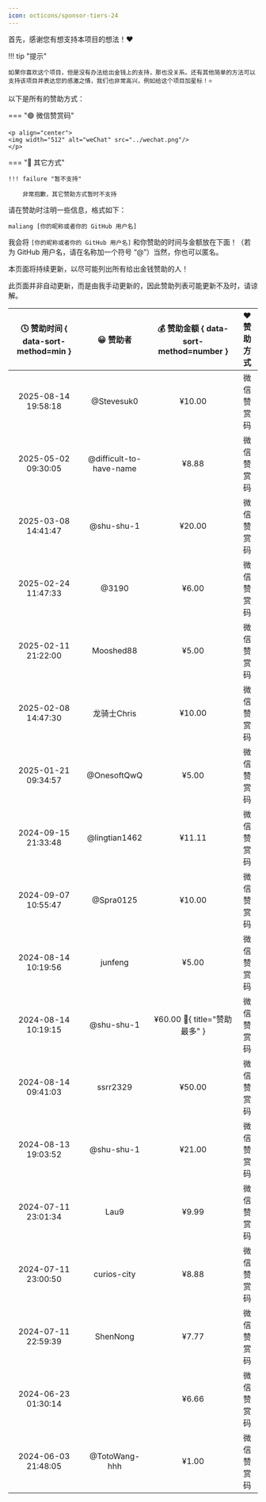 ```yaml
---
icon: octicons/sponsor-tiers-24
---
```


首先，感谢您有想支持本项目的想法！❤️

!!! tip "提示"

    如果你喜欢这个项目，但是没有办法给出金钱上的支持，那也没关系。还有其他简单的方法可以支持该项目并表达您的感激之情，我们也非常高兴，例如给这个项目加星标！⭐

以下是所有的赞助方式：

=== "🟢 微信赞赏码"

    <p align="center">
    <img width="512" alt="weChat" src="../wechat.png"/>
    </p>

=== "🔵 其它方式"

    !!! failure "暂不支持"

        非常抱歉，其它赞助方式暂时不支持

请在赞助时注明一些信息，格式如下：

```linenums="0"
maliang [你的昵称或者你的 GitHub 用户名]
```

我会将 `[你的昵称或者你的 GitHub 用户名]` 和你赞助的时间与金额放在下面！（若为 GitHub 用户名，请在名称加一个符号 “@”）当然，你也可以匿名。

本页面将持续更新，以尽可能列出所有给出金钱赞助的人！

此页面并非自动更新，而是由我手动更新的，因此赞助列表可能更新不及时，请谅解。

| 🕓 赞助时间 { data-sort-method=min } |        😀 赞助者         | 💰 赞助金额 { data-sort-method=number } | ❤️ 赞助方式 |
| :---------------------------------: | :---------------------: | :------------------------------------: | :--------: |
|         2025-08-14 19:58:18         |       @Stevesuk0        |                 ¥10.00                 | 微信赞赏码 |
|         2025-05-02 09:30:05         | @difficult-to-have-name |                 ¥8.88                  | 微信赞赏码 |
|         2025-03-08 14:41:47         |       @shu-shu-1        |                 ¥20.00                 | 微信赞赏码 |
|         2025-02-24 11:47:33         |          @3190          |                 ¥6.00                  | 微信赞赏码 |
|         2025-02-11 21:22:00         |        Mooshed88        |                 ¥5.00                  | 微信赞赏码 |
|         2025-02-08 14:47:30         |       龙骑士Chris       |                 ¥10.00                 | 微信赞赏码 |
|         2025-01-21 09:34:57         |       @OnesoftQwQ       |                 ¥5.00                  | 微信赞赏码 |
|         2024-09-15 21:33:48         |      @lingtian1462      |                 ¥11.11                 | 微信赞赏码 |
|         2024-09-07 10:55:47         |        @Spra0125        |                 ¥10.00                 | 微信赞赏码 |
|         2024-08-14 10:19:56         |         junfeng         |                 ¥5.00                  | 微信赞赏码 |
|         2024-08-14 10:19:15         |       @shu-shu-1        |   ¥60.00 :crown:{ title="赞助最多" }   | 微信赞赏码 |
|         2024-08-14 09:41:03         |        ssrr2329         |                 ¥50.00                 | 微信赞赏码 |
|         2024-08-13 19:03:52         |       @shu-shu-1        |                 ¥21.00                 | 微信赞赏码 |
|         2024-07-11 23:01:34         |          Lau9           |                 ¥9.99                  | 微信赞赏码 |
|         2024-07-11 23:00:50         |       curios-city       |                 ¥8.88                  | 微信赞赏码 |
|         2024-07-11 22:59:39         |        ShenNong         |                 ¥7.77                  | 微信赞赏码 |
|         2024-06-23 01:30:14         |                         |                 ¥6.66                  | 微信赞赏码 |
|         2024-06-03 21:48:05         |      @TotoWang-hhh      |                 ¥1.00                  | 微信赞赏码 |
